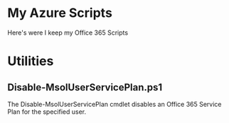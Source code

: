 # My Azure Scripts
Here's were I keep my Office 365 Scripts

# Utilities
## Disable-MsolUserServicePlan.ps1
The Disable-MsolUserServicePlan cmdlet disables an Office 365 Service Plan for the specified user. 


